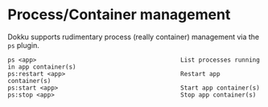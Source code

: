 # Process/Container management

Dokku supports rudimentary process (really container) management via the `ps` plugin.

```
ps <app>                                        List processes running in app container(s)
ps:restart <app>                                Restart app container(s)
ps:start <app>                                  Start app container(s)
ps:stop <app>                                   Stop app container(s)
```
